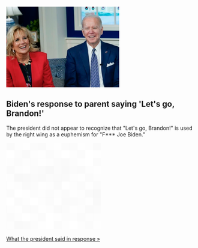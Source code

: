 
![Biden's response to parent saying 'Let's go, Brandon!'](./20211225055840.png)
## Biden's response to parent saying 'Let's go, Brandon!'

The president did not appear to recognize that "Let's go, Brandon!" is used by the right wing as a euphemism for "F*** Joe Biden."

![pic](../square_bg.png)

[What the president said in response »](https://www.yahoo.com/gma/father-uses-vulgar-insult-during-213537783.html)
